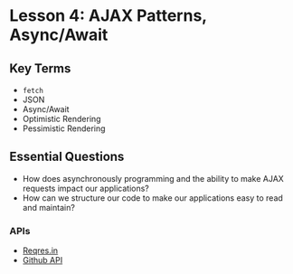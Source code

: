 # Lesson 4: AJAX Patterns, Async/Await

## Key Terms
* `fetch`
* JSON
* Async/Await
* Optimistic Rendering
* Pessimistic Rendering

## Essential Questions
* How does asynchronously programming and the ability to make AJAX requests impact our applications?
* How can we structure our code to make our applications easy to read and maintain?

### APIs
- [Reqres.in](https://reqres.in/)
- [Github API](https://docs.github.com/en/rest/guides/getting-started-with-the-rest-api)